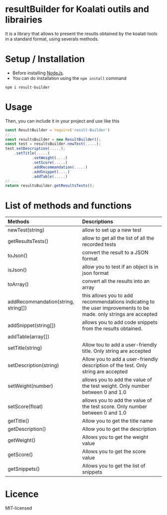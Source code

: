 # resultBuilder for Koalati outils and librairies
It is a library that allows to present the results obtained by the koalati tools in a standard format, using severals methods.


# Setup / Installation 
- Before installing [NodeJs](https://nodejs.org/en/).
- You can do installation using the `npm install` command
```
npm i result-builder
```
# Usage
Then, you can include it in your project and use like this
```javascript
const ResultBuilder = require('result-Builder')
//...
const resultsBuilder = new ResultBuilder(); 
const test = resultsBuilder.newTest(.....);
test.setDescription(.....);
    .setTitle(.....)
            .setWeight(....)
            .setScore(.....)
            .addRecommandation(.....)
            .addSnippet(....)
            .addTable(.....)
// ... 
return resultsBuilder.getResultsTests(); 
```

# List of methods and functions

| Methods               | Descriptions     | 
| :--------------------- | :--------------- |
| newTest(string)      | allow to set up a new test   |
| getResultsTests()     | allow to get all the list of all the recorded tests  |
| toJson()              | convert the result to a JSON format  |
| isJson()              | allow you to test if an object is in json format   |
| toArray()             | convert all the results into an array |
| addRecommandation(string, string[]) |this allows you to add recommendations indicating to the user improvements to be made. only strings are accepted |
| addSnippet(string[])  | allows you to add code snippets from the results obtained.|
| addTable(array[])             | |
| setTitle(string)             | Allow tou to add a user-friendly title. Only string are accepted|
| setDescription(string)             | Allow you to add a user-friendly description of the test. Only string are accepted|
| setWeight(number)             | allows you to add the value of the test weight. Only  number between 0 and 1.0 |
| setScore(float)             | allows you to add the value of the test score. Only  number between 0 and 1.0 |
| getTitle()             | Allow you to get the title name|
| getDescription()             | Allow you to get the description|
| getWeight()             | Allows you to get the weight value|
| getScore()             | Allows you to get the score value|
| getSnippets()             | Allows you to get the list of snippets|


# Licence
MIT-licensed
